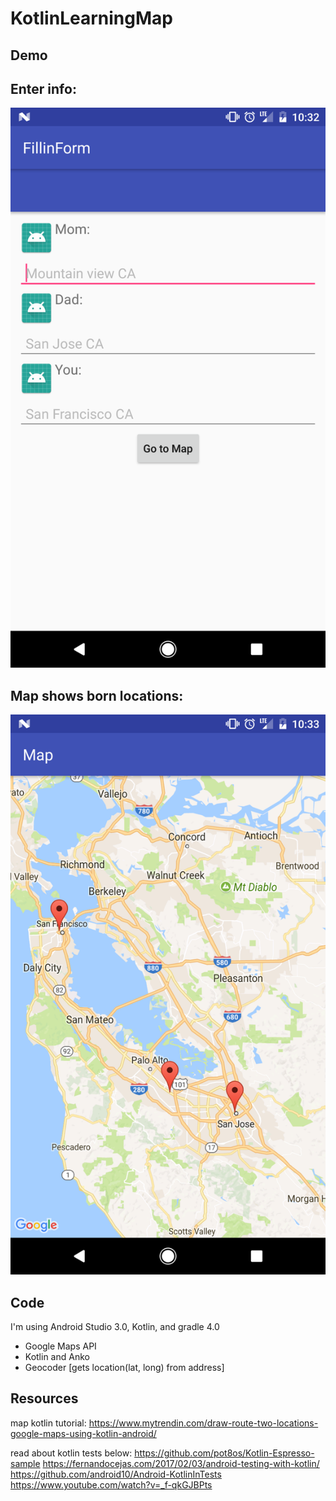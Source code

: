 # KotlinLearningMap

## Demo

## Enter info:
<img src='XYZ.png' title='Enter info: ' width='' alt='Enter info: ' />

## Map shows born locations:
<img src='XYZmap.png' title='Map shows born locations: ' width='' alt='Map shows born locations' />

## Code

I'm using Android Studio 3.0, Kotlin, and gradle 4.0

- Google Maps API
- Kotlin and Anko
- Geocoder [gets location(lat, long) from address]

## Resources
map kotlin tutorial:
https://www.mytrendin.com/draw-route-two-locations-google-maps-using-kotlin-android/

read about kotlin tests below:
https://github.com/pot8os/Kotlin-Espresso-sample
https://fernandocejas.com/2017/02/03/android-testing-with-kotlin/
https://github.com/android10/Android-KotlinInTests
https://www.youtube.com/watch?v=_f-qkGJBPts